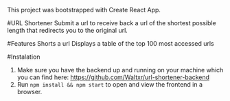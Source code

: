 This project was bootstrapped with Create React App.

#URL Shortener
Submit a url to receive back a url of the shortest possible length that redirects you to the original url.

#Features
Shorts a url Displays a table of the top 100 most accessed urls

#Instalation
1. Make sure you have the backend up and running on your machine which you can find here: https://github.com/Waltxr/url-shortener-backend 
2. Run `npm install && npm start` to open and view the frontend in a browser.
